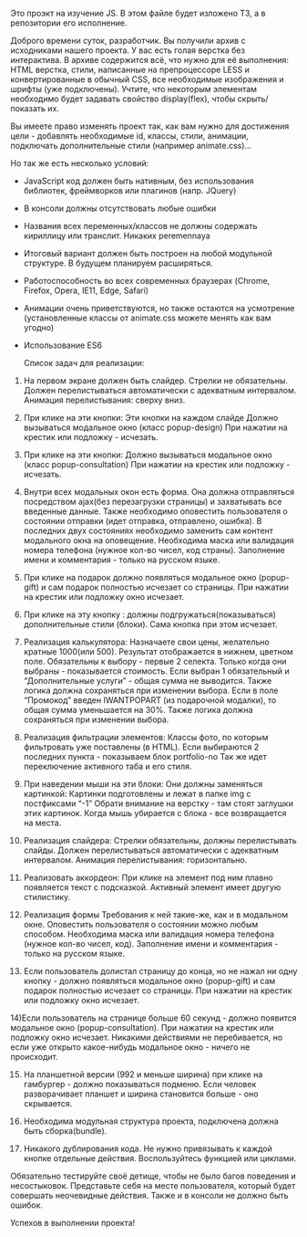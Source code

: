 Это проэкт на изучение JS.
В этом файле будет изложено ТЗ, а в репозитории его исполнение.

Доброго времени суток, разработчик. Вы получили архив с исходниками нашего проекта. У вас есть голая верстка без интерактива. В архиве содержится всё, что нужно для её выполнения: HTML верстка, стили, написанные на препроцессоре LESS и конвертированные в обычный CSS, все необходимые изображения и шрифты (уже подключены). Учтите, что некоторым элементам необходимо будет задавать свойство display(flex), чтобы скрыть/показать их.

Вы имеете право изменять проект так, как вам нужно для достижения цели - добавлять необходимые id, классы, стили, анимации, подключать дополнительные стили (например animate.css)...

Но так же есть несколько условий:
- JavaScript код должен быть нативным, без использования библиотек, фреймворков или плагинов (напр. JQuery)
- В консоли должны отсутствовать любые ошибки
- Названия всех переменных/классов не должны содержать кириллицу или транслит. Никаких peremennaya
- Итоговый вариант должен быть построен на любой модульной структуре. В будущем планируем расширяться.
- Работоспособность во всех современных браузерах (Chrome, Firefox, Opera, IE11, Edge, Safari)
- Анимации очень приветствуются, но также остаются на усмотрение (установленные классы от animate.css можете менять как вам угодно)
- Использование ES6


   Список задач для реализации:

1) На первом экране должен быть слайдер. Стрелки не обязательны. Должен перелистываться автоматически с адекватным интервалом. Анимация перелистывания: сверху вниз.

2) При клике на эти кнопки:
Эти кнопки на каждом слайде
Должно вызываться модальное окно (класс popup-design)
При нажатии на крестик или подложку - исчезать.

3) При клике на эти кнопки:
Должно вызываться модальное окно (класс popup-consultation)
При нажатии на крестик или подложку - исчезать.

4) Внутри всех модальных окон есть форма. Она должна отправляться посредством ajax(без перезагрузки страницы) и захватывать все введенные данные. Также необходимо оповестить пользователя о состоянии отправки (идет отправка, отправлено, ошибка). В последних двух состояниях необходимо заменить сам контент модального окна на оповещение.
Необходима маска или валидация номера телефона (нужное кол-во чисел, код страны).
Заполнение имени и комментария - только на русском языке.

5) При клике на подарок
должно появляться модальное окно (popup-gift) и сам подарок полностью исчезает со страницы. При нажатии на крестик или подложку окно исчезает.

6) При клике на эту кнопку :
должны подгружаться(показываться) дополнительные стили (блоки). Сама кнопка при этом исчезает.

7) Реализация калькулятора:
Назначаете свои цены, желательно кратные 1000(или 500). Результат отображается в нижнем, цветном поле. 
Обязательны к выбору - первые 2 селекта. Только когда они выбраны - показывается стоимость. Если выбран 1 обязательный и “Дополнительные услуги” - общая сумма не выводится. Также логика должна сохраняться при изменении выбора.
Если в поле “Промокод” введен IWANTPOPART  (из подарочной модалки), то общая сумма уменьшается на 30%. Также логика должна сохраняться при изменении выбора.

8) Реализация фильтрации элементов:
Классы фото, по которым фильтровать уже поставлены (в HTML). Если выбираются 2 последних пункта - показываем блок portfolio-no 
Так же идет переключение активного таба и его стиля.

9) При наведении мыши на эти блоки:
Они должны заменяться картинкой:
Картинки подготовлены и лежат в папке img с постфиксами “-1”
Обрати внимание на верстку - там стоят заглушки этих картинок.
Когда мышь убирается с блока - все возвращается на места.

10) Реализация слайдера:
Стрелки обязательны, должны перелистывать слайды. Должен перелистываться автоматически с адекватным интервалом. Анимация перелистывания: горизонтально. 

11) Реализовать аккордеон:
При клике на элемент под ним плавно появляется текст с подсказкой. Активный элемент имеет другую стилистику.

12) Реализация формы
Требования к ней такие-же, как и в модальном окне. Оповестить пользователя о состоянии можно любым способом. Необходима маска или валидация номера телефона (нужное кол-во чисел, код).
Заполнение имени и комментария - только на русском языке.

13) Если пользователь долистал страницу до конца, но не нажал ни одну кнопку - должно появляться модальное окно (popup-gift) и сам подарок полностью исчезает со страницы. При нажатии на крестик или подложку окно исчезает.

14)Если пользователь на странице больше 60 секунд - должно появится модальное окно (popup-consultation). При нажатии на крестик или подложку окно исчезает. Никакими действиями не перебивается, но если уже открыто какое-нибудь модальное окно - ничего не происходит.

15) На планшетной версии (992 и меньше ширина) при клике на гамбургер - должно показываться подменю. Если человек разворачивает планшет и ширина становится больше - оно скрывается.

16) Необходима модульная структура проекта, подключена должна быть сборка(bundle).

17) Никакого дублирования кода. Не нужно привязывать к каждой кнопке отдельные действия. Воспользуйтесь функцией или циклами.



Обязательно тестируйте своё детище, чтобы не было багов поведения и несостыковок. Представьте себя на месте пользователя, который будет совершать неочевидные действия. Также и в консоли не должно быть ошибок.

Успехов в выполнении проекта!

